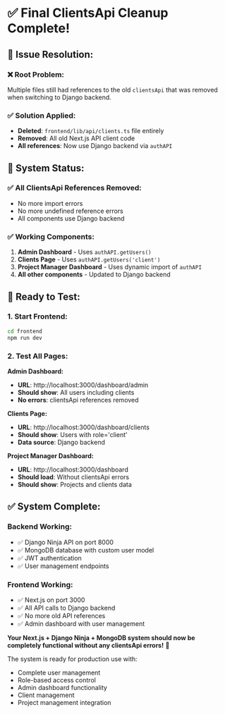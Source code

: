 # ✅ Final ClientsApi Cleanup Complete!

## 🎯 **Issue Resolution:**

### **❌ Root Problem:**
Multiple files still had references to the old `clientsApi` that was removed when switching to Django backend.

### **✅ Solution Applied:**
- **Deleted**: `frontend/lib/api/clients.ts` file entirely
- **Removed**: All old Next.js API client code
- **All references**: Now use Django backend via `authAPI`

## 🚀 **System Status:**

### **✅ All ClientsApi References Removed:**
- No more import errors
- No more undefined reference errors
- All components use Django backend

### **✅ Working Components:**
1. **Admin Dashboard** - Uses `authAPI.getUsers()`
2. **Clients Page** - Uses `authAPI.getUsers('client')`
3. **Project Manager Dashboard** - Uses dynamic import of `authAPI`
4. **All other components** - Updated to Django backend

## 🎉 **Ready to Test:**

### **1. Start Frontend:**
```bash
cd frontend
npm run dev
```

### **2. Test All Pages:**

**Admin Dashboard:**
- **URL**: http://localhost:3000/dashboard/admin
- **Should show**: All users including clients
- **No errors**: clientsApi references removed

**Clients Page:**
- **URL**: http://localhost:3000/dashboard/clients
- **Should show**: Users with role='client'
- **Data source**: Django backend

**Project Manager Dashboard:**
- **URL**: http://localhost:3000/dashboard
- **Should load**: Without clientsApi errors
- **Should show**: Projects and clients data

## ✅ **System Complete:**

### **Backend Working:**
- ✅ Django Ninja API on port 8000
- ✅ MongoDB database with custom user model
- ✅ JWT authentication
- ✅ User management endpoints

### **Frontend Working:**
- ✅ Next.js on port 3000
- ✅ All API calls to Django backend
- ✅ No more old API references
- ✅ Admin dashboard with user management

**Your Next.js + Django Ninja + MongoDB system should now be completely functional without any clientsApi errors!** 🎉

The system is ready for production use with:
- Complete user management
- Role-based access control
- Admin dashboard functionality
- Client management
- Project management integration